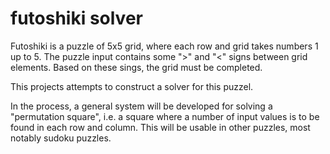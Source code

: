 # futoshiki solver

Futoshiki is a puzzle of 5x5 grid, where each row and grid takes numbers 1 up to 5. 
The puzzle input contains some ">" and "<" signs between grid elements. Based on these sings, the grid must be completed.

This projects attempts to construct a solver for this puzzel.

In the process, a general system will be developed for solving a "permutation square", i.e. a square where a number of input values is to be found in each row and column.
This will be usable in other puzzles, most notably sudoku puzzles.

